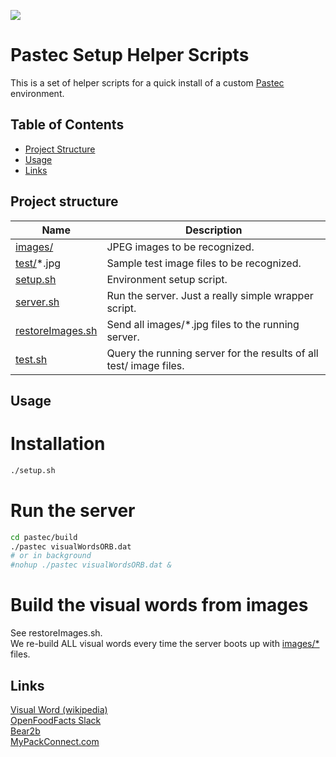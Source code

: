 ![](http://pastec.io/assets/logopastec.png)

Pastec Setup Helper Scripts
=======================

This is a set of helper scripts for a quick install of a custom [Pastec](http://pastec.io/doc/oss/) environment.  

Table of Contents
-----------------

- [Project Structure](#project-structure)
- [Usage](#usage)
- [Links](#links)

Project structure
-----------------

| Name                               | Description                                                  |
| ---------------------------------- | ------------------------------------------------------------ |
| [images/](images/)             | JPEG images to be recognized.  |
| [test/](test/)*.jpg             | Sample test image files to be recognized.  |
| [setup.sh](setup.sh)             | Environment setup script.  |
| [server.sh](server.sh)             | Run the server. Just a really simple wrapper script.  |
| [restoreImages.sh](restoreImages.sh)             | Send all images/*.jpg files to the running server.  |
| [test.sh](test.sh)             | Query the running server for the results of all test/ image files.  |

Usage
-----------------
# Installation
```bash
./setup.sh
```

# Run the server
```bash
cd pastec/build
./pastec visualWordsORB.dat
# or in background
#nohup ./pastec visualWordsORB.dat &
```

# Build the visual words from images
See restoreImages.sh.  
We re-build ALL visual words every time the server boots up with [images/*](images/) files.


Links
-----------------

[Visual Word (wikipedia)](https://en.wikipedia.org/wiki/Visual_Word)  
[OpenFoodFacts Slack](https://slack-ssl-openfoodfacts.herokuapp.com/)  
[Bear2b](https://bear2b.com/)  
[MyPackConnect.com](http://mypackconnect.com/training-and-support/)  


